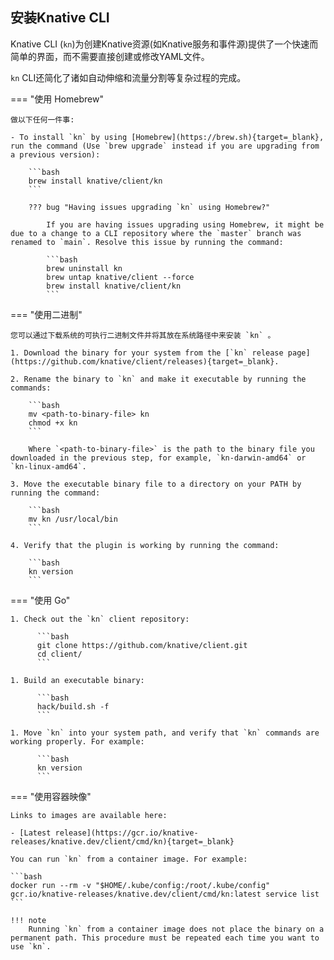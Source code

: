 <!-- Snippet used in the following topics:
- /docs/client/install-kn.md
- /docs/getting-started/quickstart-install.md
- docs/install/quickstart-install.md
-->

## 安装Knative CLI

Knative CLI (`kn`)为创建Knative资源(如Knative服务和事件源)提供了一个快速而简单的界面，而不需要直接创建或修改YAML文件。

`kn` CLI还简化了诸如自动伸缩和流量分割等复杂过程的完成。

=== "使用 Homebrew"

    做以下任何一件事:

    - To install `kn` by using [Homebrew](https://brew.sh){target=_blank}, run the command (Use `brew upgrade` instead if you are upgrading from a previous version):

        ```bash
        brew install knative/client/kn
        ```

        ??? bug "Having issues upgrading `kn` using Homebrew?"

            If you are having issues upgrading using Homebrew, it might be due to a change to a CLI repository where the `master` branch was renamed to `main`. Resolve this issue by running the command:

            ```bash
            brew uninstall kn
            brew untap knative/client --force
            brew install knative/client/kn
            ```

=== "使用二进制"

    您可以通过下载系统的可执行二进制文件并将其放在系统路径中来安装 `kn` 。

    1. Download the binary for your system from the [`kn` release page](https://github.com/knative/client/releases){target=_blank}.

    2. Rename the binary to `kn` and make it executable by running the commands:

        ```bash
        mv <path-to-binary-file> kn
        chmod +x kn
        ```

        Where `<path-to-binary-file>` is the path to the binary file you downloaded in the previous step, for example, `kn-darwin-amd64` or `kn-linux-amd64`.

    3. Move the executable binary file to a directory on your PATH by running the command:

        ```bash
        mv kn /usr/local/bin
        ```

    4. Verify that the plugin is working by running the command:

        ```bash
        kn version
        ```

=== "使用 Go"

    1. Check out the `kn` client repository:

          ```bash
          git clone https://github.com/knative/client.git
          cd client/
          ```

    1. Build an executable binary:

          ```bash
          hack/build.sh -f
          ```

    1. Move `kn` into your system path, and verify that `kn` commands are working properly. For example:

          ```bash
          kn version
          ```

=== "使用容器映像"

    Links to images are available here:

    - [Latest release](https://gcr.io/knative-releases/knative.dev/client/cmd/kn){target=_blank}

    You can run `kn` from a container image. For example:

    ```bash
    docker run --rm -v "$HOME/.kube/config:/root/.kube/config" gcr.io/knative-releases/knative.dev/client/cmd/kn:latest service list
    ```

    !!! note
        Running `kn` from a container image does not place the binary on a permanent path. This procedure must be repeated each time you want to use `kn`.
